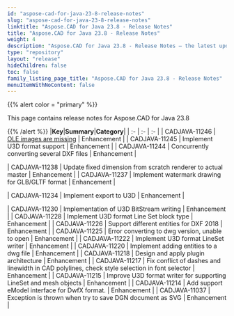 ```yaml
---
id: "aspose-cad-for-java-23-8-release-notes"
slug: "aspose-cad-for-java-23-8-release-notes"
linktitle: "Aspose.CAD for Java 23.8 - Release Notes"
title: "Aspose.CAD for Java 23.8 - Release Notes"
weight: 4
description: "Aspose.CAD for Java 23.8 - Release Notes – the latest updates and fixes."
type: "repository"
layout: "release"
hideChildren: false
toc: false
family_listing_page_title: "Aspose.CAD for Java 23.8 - Release Notes"
menuItemWithNoContent: false
---
```


{{% alert color = "primary" %}}

This page contains release notes for Aspose.CAD for Java 23.8

{{% /alert %}}
|**Key**|**Summary**|**Category**|
| :- | :- | :- |
| CADJAVA-11246 | [OLE images are missing](https://forum.aspose.com/t/dwg-pdf/270294) | Enhancement |
| CADJAVA-11245 | Implement U3D format support | Enhancement |
| CADJAVA-11244 | Concurrently converting several DXF files | Enhancement |

| CADJAVA-11238 | Update fixed dimension from scratch renderer to actual master | Enhancement |
| CADJAVA-11237 | Implement watermark drawing for GLB/GLTF format | Enhancement |

| CADJAVA-11234 | Implement export to U3D | Enhancement |

| CADJAVA-11230 | Implementation of U3D BitStream writing | Enhancement |
| CADJAVA-11228 | Implement U3D format Line Set block type | Enhancement |
| CADJAVA-11226 | Support different entities for DXF 2018 | Enhancement |
| CADJAVA-11225 | Error converting to dwg version, unable to open | Enhancement |
| CADJAVA-11222 | Implement U3D format LineSet writer | Enhancement |
| CADJAVA-11220 | Implement adding entities to a dwg file | Enhancement |
| CADJAVA-11218 | Design and apply plugin architecture | Enhancement |
| CADJAVA-11217 | Fix conflict of dashes and linewidth in CAD polylines, check style selection in font selector | Enhancement |
| CADJAVA-11215 | Improve U3D format writer for supporting LineSet and mesh objects | Enhancement |
| CADJAVA-11214 | Add support eModel interface for DwfX format. | Enhancement |
| CADJAVA-11037 | Exception is thrown when try to save DGN document as SVG | Enhancement |
